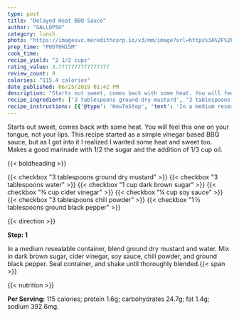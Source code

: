 ```yaml
---
type: post
title: "Delayed Heat BBQ Sauce"
author: "GALLOPSU"
category: lunch
photo: "https://imagesvc.meredithcorp.io/v3/mm/image?url=https%3A%2F%2Fimages.media-allrecipes.com%2Fuserphotos%2F1058946.jpg"
prep_time: "P0DT0H15M"
cook_time: 
recipe_yield: "2 1/2 cups"
rating_value: 3.7777777777777777
review_count: 9
calories: "115.4 calories"
date_published: 06/25/2019 01:42 PM
description: "Starts out sweet, comes back with some heat. You will feel this one on your tongue, not your lips. This recipe started as a simple vinegar based BBQ sauce, but as I got into it I realized I wanted some heat and sweet too. Makes a good marinade with 1/2 the sugar and the addition of 1/3 cup oil."
recipe_ingredient: ['3 tablespoons ground dry mustard', '3 tablespoons water', '1 cup dark brown sugar', '¾ cup cider vinegar', '¼ cup soy sauce', '3 tablespoons chili powder', '1\u2009½ tablespoons ground black pepper']
recipe_instructions: [{'@type': 'HowToStep', 'text': 'In a medium resealable container, blend ground dry mustard and water. Mix in dark brown sugar, cider vinegar, soy sauce, chili powder, and ground black pepper. Seal container, and shake until thoroughly blended.\n'}]
---
```


Starts out sweet, comes back with some heat. You will feel this one on your tongue, not your lips. This recipe started as a simple vinegar based BBQ sauce, but as I got into it I realized I wanted some heat and sweet too. Makes a good marinade with 1/2 the sugar and the addition of 1/3 cup oil. 

{{< boldheading >}}

{{< checkbox "3 tablespoons ground dry mustard" >}}
{{< checkbox "3 tablespoons water" >}}
{{< checkbox "1 cup dark brown sugar" >}}
{{< checkbox "¾ cup cider vinegar" >}}
{{< checkbox "¼ cup soy sauce" >}}
{{< checkbox "3 tablespoons chili powder" >}}
{{< checkbox "1 ½ tablespoons ground black pepper" >}}


{{< direction >}}

**Step: 1**

In a medium resealable container, blend ground dry mustard and water. Mix in dark brown sugar, cider vinegar, soy sauce, chili powder, and ground black pepper. Seal container, and shake until thoroughly blended.{{< span >}}

{{< nutrition >}}

**Per Serving:** 115 calories; protein 1.6g; carbohydrates 24.7g; fat 1.4g; sodium 392.6mg.